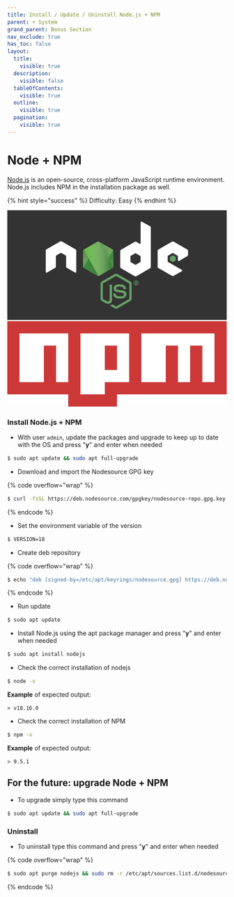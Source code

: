 ```yaml
---
title: Install / Update / Uninstall Node.js + NPM
parent: + System
grand_parent: Bonus Section
nav_exclude: true
has_toc: false
layout:
  title:
    visible: true
  description:
    visible: false
  tableOfContents:
    visible: true
  outline:
    visible: true
  pagination:
    visible: true
---
```


# Node + NPM

[Node.js](https://nodejs.org) is an open-source, cross-platform JavaScript runtime environment. Node.js includes NPM in the installation package as well.

{% hint style="success" %}
Difficulty: Easy
{% endhint %}

![](../../images/nodejs-logo.png) ![](../../images/npm-logo.png)

### Install Node.js + NPM

* With user `admin`, update the packages and upgrade to keep up to date with the OS and press "**y**" and enter when needed

```bash
$ sudo apt update && sudo apt full-upgrade
```

* Download and import the Nodesource GPG key

{% code overflow="wrap" %}
```sh
$ curl -fsSL https://deb.nodesource.com/gpgkey/nodesource-repo.gpg.key | sudo gpg --dearmor -o /etc/apt/keyrings/nodesource.gpg
```
{% endcode %}

* Set the environment variable of the version

```bash
$ VERSION=18
```

* Create deb repository

{% code overflow="wrap" %}
```bash
$ echo "deb [signed-by=/etc/apt/keyrings/nodesource.gpg] https://deb.nodesource.com/node_$VERSION.x nodistro main" | sudo tee /etc/apt/sources.list.d/nodesource.list
```
{% endcode %}

* Run update

```sh
$ sudo apt update
```

* Install Node.js using the apt package manager and press "**y**" and enter when needed

```sh
$ sudo apt install nodejs
```

* Check the correct installation of nodejs

```sh
$ node -v
```

**Example** of expected output:

```
> v18.16.0
```

* Check the correct installation of NPM

```sh
$ npm -v
```

**Example** of expected output:

```
> 9.5.1
```

## For the future: upgrade Node + NPM

* To upgrade simply type this command

```sh
$ sudo apt update && sudo apt full-upgrade
```

### Uninstall

* To uninstall type this command and press "**y**" and enter when needed

{% code overflow="wrap" %}
```sh
$ sudo apt purge nodejs && sudo rm -r /etc/apt/sources.list.d/nodesource.list && sudo rm -r /etc/apt/keyrings/nodesource.gpg
```
{% endcode %}
